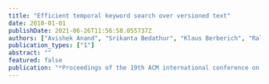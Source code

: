 ```yaml
---
title: "Efficient temporal keyword search over versioned text"
date: 2010-01-01
publishDate: 2021-06-26T11:56:58.055737Z
authors: ["Avishek Anand", "Srikanta Bedathur", "Klaus Berberich", "Ralf Schenkel"]
publication_types: ["1"]
abstract: ""
featured: false
publication: "*Proceedings of the 19th ACM international conference on Information and knowledge management*"
---
```


